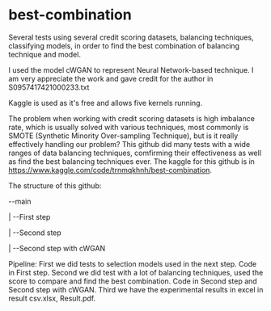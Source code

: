 # best-combination
Several tests using several credit scoring datasets, balancing techniques, classifying models, in order to find the best combination of balancing technique and model.

I used the model cWGAN to represent Neural Network-based technique. I am very appreciate the work and gave credit for the author in S0957417421000233.txt

Kaggle is used as it's free and allows five kernels running. 

The problem when working with credit scoring datasets is high imbalance rate, which is usually solved with various techniques, most commonly is SMOTE (Synthetic Minority Over-sampling Technique), but is it really effectively handling our problem? This github did many tests with a wide ranges of data balancing techniques, comfirming their effectiveness as well as find the best balancing techniques ever. The kaggle for this github is in https://www.kaggle.com/code/trnmqkhnh/best-combination.

The structure of this github:

--main

 | --First step
 
 | --Second step
 
 | --Second step with cWGAN

Pipeline:
First we did tests to selection models used in the next step. Code in First step.
Second we did test with a lot of balancing techniques, used the score to compare and find the best combination. Code in Second step and Second step with cWGAN.
Third we have the experimental results in excel in result csv.xlsx, Result.pdf.
